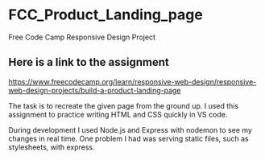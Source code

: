 # FCC_Product_Landing_page

Free Code Camp Responsive Design Project
## Here is a link to the assignment 
https://www.freecodecamp.org/learn/responsive-web-design/responsive-web-design-projects/build-a-product-landing-page

The task is to recreate the given page from the ground up. 
I used this assignment to practice writing HTML and CSS quickly in VS code. 

During development I used Node.js and Express with nodemon to see my changes in real time. 
One problem I had was serving static files, such as stylesheets, with express. 
